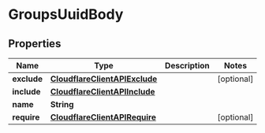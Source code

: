 # GroupsUuidBody

## Properties
Name | Type | Description | Notes
------------ | ------------- | ------------- | -------------
**exclude** | [**CloudflareClientAPIExclude**](CloudflareClientAPIExclude.md) |  |  [optional]
**include** | [**CloudflareClientAPIInclude**](CloudflareClientAPIInclude.md) |  | 
**name** | **String** |  | 
**require** | [**CloudflareClientAPIRequire**](CloudflareClientAPIRequire.md) |  |  [optional]

